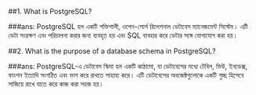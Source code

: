 <!-- ?Question 1 -->

##1. What is PostgreSQL?

###ans: PostgreSQL হল একটি শক্তিশালী, ওপেন-সোর্স রিলেশনাল ডেটাবেস ম্যানেজমেন্ট সিস্টেম। এটি ডেটা সংরক্ষণ এবং পরিচালনা করার জন্য ব্যবহৃত হয় এবং SQL ব্যবহার করে ডেটার সঙ্গে যোগাযোগ করা হয়।


<!-- ?Question 2 -->

##2. What is the purpose of a database schema in PostgreSQL?

###ans: PostgreSQL-এ ডেটাবেস স্কিমা হল একটি কাঠামো, যা ডেটাবেসের মধ্যে টেবিল, ভিউ, ইনডেক্স, ফাংশন ইত্যাদি সংগঠিত এবং ভাগ করে রাখতে সাহায্য করে। এটি ডেটাবেসের অবজেক্টগুলোকে একটি গুচ্ছ হিসেবে সাজিয়ে রাখে যাতে করে কাজ করা সহজ হয়।